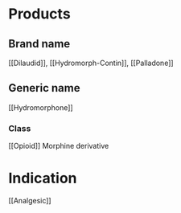 # Products

## Brand name
[[Dilaudid]], [[Hydromorph-Contin]], [[Palladone]]

## Generic name
[[Hydromorphone]]

### Class
[[Opioid]]
Morphine derivative

# Indication
[[Analgesic]]

